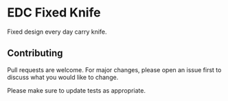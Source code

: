 # EDC Fixed Knife

Fixed design every day carry knife.

## Contributing
Pull requests are welcome. For major changes, please open an issue first to discuss what you would like to change.

Please make sure to update tests as appropriate.
